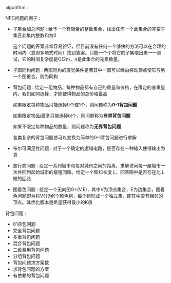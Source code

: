 algorithm : 

NPC问题的例子 :

- 子集合加总问题 : 给予一个有限量的整数集合，找出任何一个此集合的非空子集且此集内整数和为0

  这个问题的答案非常容易验证，但目前没有任何一个够快的方法可以在合理的时间内（意即多项式时间）找到答案。只能一个个将它的子集取出来一一测试，它的时间复杂度是Ο(2n)，n是此集合的元素数量。

- 子图同构问题 : 两图同构的直觉条件是若其中一图可以经由移动顶点使它与另一个图重合，则为同构

- 背包问题 : 给定一组物品，每种物品都有自己的重量和价格，在限定的总重量内，我们如何选择，才能使得物品的总价格最高

  如果限定每种物品只能选择0个或1个，则问题称为**0-1背包问题**

  如果限定物品*j*最多只能选择*bj*个，则问题称为**有界背包问题**

  如果不限定每种物品的数量，则问题称为**无界背包问题**

  各类复杂的背包问题总可以变换为简单的0-1背包问题进行求解

- 布尔可满足性问题 : 对于一个确定的逻辑电路，是否存在一种输入使得输出为真

- 旅行商问题 : 给定一系列城市和每对城市之间的距离，求解访问每一座城市一次并回到起始城市的最短回路。给定一个图和长度 *L*，回答图中是否存在比 *L* 短的回路

- 图着色问题 : 给定一个无向图G=(V,E)，其中V为顶点集合，E为边集合，图着色问题即为将V分为K个颜色组，每个组形成一个独立集，即其中没有相邻的顶点。其优化版本是希望获得最小的K值

  

背包问题 :

- 01背包问题
- 完全背包问题
- 多重背包问题
- 混合背包问题
- 二维费用背包问题
- 分组背包问题
- 背包问题求方案数
- 求背包问题的方案
- 有依赖的背包问题